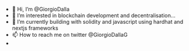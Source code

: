 - 👋 Hi, I’m @GiorgioDalla
- 👀 I’m interested in blockchain development and decentralisation...
- 🌱 I’m currently building with solidity and javascript using hardhat and nextjs frameworks
- 📫 How to reach me on twitter @GiorgioDallaG 
- 

<!---
GiorgioDalla/GiorgioDalla is a ✨ special ✨ repository because its `README.md` (this file) appears on your GitHub profile.
You can click the Preview link to take a look at your changes.
--->

